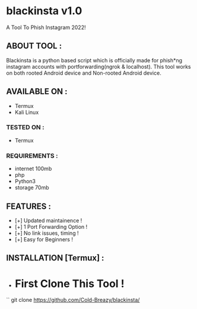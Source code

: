 # blackinsta v1.0
A Tool To Phish Instagram 2022!


## ABOUT TOOL :

Blackinsta is a python based script which is officially made for phish*ng instagram accounts with portforwarding(ngrok & localhost). This tool works on both rooted Android device and Non-rooted Android device.


## AVAILABLE ON :

* Termux
* Kali Linux

### TESTED ON :

* Termux

### REQUIREMENTS :
* internet 100mb
* php
* Python3
* storage 70mb

## FEATURES :
* [+] Updated maintainence !
* [+] 1 Port Forwarding Option !
* [+] No link issues, timing !
* [+] Easy for Beginners !

## INSTALLATION [Termux] :

* # First Clone This Tool !
`` git clone https://github.com/Cold-Breazy/blackinsta/
